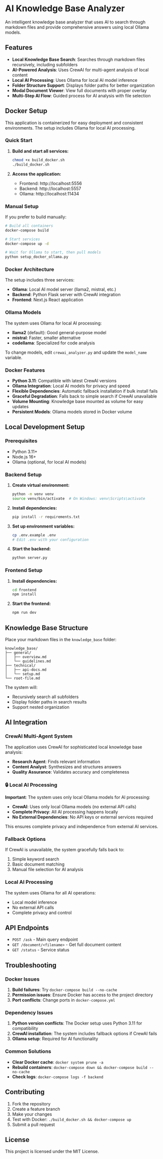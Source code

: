 # AI Knowledge Base Analyzer

An intelligent knowledge base analyzer that uses AI to search through markdown files and provide comprehensive answers using local Ollama models.

## Features

- **Local Knowledge Base Search**: Searches through markdown files recursively, including subfolders
- **AI-Powered Analysis**: Uses CrewAI for multi-agent analysis of local content
- **Local AI Processing**: Uses Ollama for local AI model inference
- **Folder Structure Support**: Displays folder paths for better organization
- **Modal Document Viewer**: View full documents with proper overlay
- **Multi-Step AI Flow**: Guided process for AI analysis with file selection

## Docker Setup

This application is containerized for easy deployment and consistent environments. The setup includes Ollama for local AI processing.

### Quick Start

1. **Build and start all services:**
   ```bash
   chmod +x build_docker.sh
   ./build_docker.sh
   ```

2. **Access the application:**
   - Frontend: http://localhost:5556
   - Backend: http://localhost:5557
   - Ollama: http://localhost:11434

### Manual Setup

If you prefer to build manually:

```bash
# Build all containers
docker-compose build

# Start services
docker-compose up -d

# Wait for Ollama to start, then pull models
python setup_docker_ollama.py
```

### Docker Architecture

The setup includes three services:

- **Ollama**: Local AI model server (llama2, mistral, etc.)
- **Backend**: Python Flask server with CrewAI integration
- **Frontend**: Next.js React application

### Ollama Models

The system uses Ollama for local AI processing:

- **llama2** (default): Good general-purpose model
- **mistral**: Faster, smaller alternative
- **codellama**: Specialized for code analysis

To change models, edit `crewai_analyzer.py` and update the `model_name` variable.

### Docker Features

- **Python 3.11**: Compatible with latest CrewAI versions
- **Ollama Integration**: Local AI models for privacy and speed
- **Flexible Dependencies**: Automatic fallback installation if bulk install fails
- **Graceful Degradation**: Falls back to simple search if CrewAI unavailable
- **Volume Mounting**: Knowledge base mounted as volume for easy updates
- **Persistent Models**: Ollama models stored in Docker volume

## Local Development Setup

### Prerequisites

- Python 3.11+
- Node.js 16+
- Ollama (optional, for local AI models)

### Backend Setup

1. **Create virtual environment:**
   ```bash
   python -m venv venv
   source venv/bin/activate  # On Windows: venv\Scripts\activate
   ```

2. **Install dependencies:**
   ```bash
   pip install -r requirements.txt
   ```

3. **Set up environment variables:**
   ```bash
   cp .env.example .env
   # Edit .env with your configuration
   ```

4. **Start the backend:**
   ```bash
   python server.py
   ```

### Frontend Setup

1. **Install dependencies:**
   ```bash
   cd frontend
   npm install
   ```

2. **Start the frontend:**
   ```bash
   npm run dev
   ```

## Knowledge Base Structure

Place your markdown files in the `knowledge_base` folder:

```
knowledge_base/
├── general/
│   ├── overview.md
│   └── guidelines.md
├── technical/
│   ├── api-docs.md
│   └── setup.md
└── root-file.md
```

The system will:
- Recursively search all subfolders
- Display folder paths in search results
- Support nested organization

## AI Integration

### CrewAI Multi-Agent System

The application uses CrewAI for sophisticated local knowledge base analysis:

- **Research Agent**: Finds relevant information
- **Content Analyst**: Synthesizes and structures answers
- **Quality Assurance**: Validates accuracy and completeness

### 🔒 Local AI Processing

**Important**: The system uses only local Ollama models for AI processing:

- **CrewAI**: Uses only local Ollama models (no external API calls)
- **Complete Privacy**: All AI processing happens locally
- **No External Dependencies**: No API keys or external services required

This ensures complete privacy and independence from external AI services.

### Fallback Options

If CrewAI is unavailable, the system gracefully falls back to:
1. Simple keyword search
2. Basic document matching
3. Manual file selection for AI analysis

### Local AI Processing

The system uses Ollama for all AI operations:
- Local model inference
- No external API calls
- Complete privacy and control

## API Endpoints

- `POST /ask` - Main query endpoint
- `GET /document/<filename>` - Get full document content
- `GET /status` - Service status

## Troubleshooting

### Docker Issues

1. **Build failures**: Try `docker-compose build --no-cache`
2. **Permission issues**: Ensure Docker has access to the project directory
3. **Port conflicts**: Change ports in `docker-compose.yml`

### Dependency Issues

1. **Python version conflicts**: The Docker setup uses Python 3.11 for compatibility
2. **CrewAI installation**: The system includes fallback options if CrewAI fails
3. **Ollama setup**: Required for AI functionality

### Common Solutions

- **Clear Docker cache**: `docker system prune -a`
- **Rebuild containers**: `docker-compose down && docker-compose build --no-cache`
- **Check logs**: `docker-compose logs -f backend`

## Contributing

1. Fork the repository
2. Create a feature branch
3. Make your changes
4. Test with Docker: `./build_docker.sh && docker-compose up`
5. Submit a pull request

## License

This project is licensed under the MIT License.

